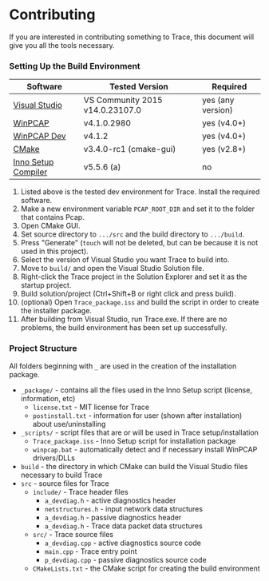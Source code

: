 # Contributing
If you are interested in contributing something to Trace, this document will give you all the tools necessary.

### Setting Up the Build Environment

Software | Tested Version | Required
--- | --- | ---
[Visual Studio](https://www.visualstudio.com/en-us/downloads/download-visual-studio-vs.aspx) | VS Community 2015 v14.0.23107.0 | yes (any version)
[WinPCAP](https://www.winpcap.org/install/default.htm) | v4.1.0.2980 | yes (v4.0+)
[WinPCAP Dev](https://www.winpcap.org/devel.htm) | v4.1.2 | yes (v4.0+)
[CMake](https://cmake.org/) | v3.4.0-rc1 (cmake-gui) | yes (v2.8+)
[Inno Setup Compiler](http://www.jrsoftware.org/isinfo.php) | v5.5.6 (a) | no


<ol>
	<li>Listed above is the tested dev environment for Trace. Install the required software.</li>
	<li>Make a new environment variable <code>PCAP_ROOT_DIR</code> and set it to the folder that contains Pcap.</li>
	<li>Open CMake GUI.</li>
	<li>Set source directory to <code>.../src</code> and the build directory to <code>.../build</code>.</li>
	<li>Press "Generate" (<code>touch</code> will not be deleted, but can be because it is not used in this project).</li>
	<li>Select the version of Visual Studio you want Trace to build into.</li>
	<li>Move to <code>build/</code> and open the Visual Studio Solution file.</li>
	<li>Right-click the Trace project in the Solution Explorer and set it as the startup project.</li>
	<li>Build solution/project (Ctrl+Shift+B or right click and press build).</li>
	<li>(optional) Open <code>Trace_package.iss</code> and build the script in order to create the installer package.</li>
	<li>After building from Visual Studio, run Trace.exe. If there are no problems, the build environment has been set up successfully.</li>
</ol>

### Project Structure
All folders beginning with <code>_</code> are used in the creation of the installation package.
- <code>_package/</code> - contains all the files used in the Inno Setup script (license, information, etc)
	- <code>license.txt</code> - MIT license for Trace
    - <code>postinstall.txt</code> - information for user  (shown after installation) about use/uninstalling
- <code>_scripts/</code> - script files that are or will be used in Trace setup/installation
	- <code>Trace_package.iss</code> - Inno Setup script for installation package
    - <code>winpcap.bat</code> - automatically detect and if necessary install WinPCAP drivers/DLLs
- <code>build</code> - the directory in which CMake can build the Visual Studio files necessary to build Trace
- <code>src</code> - source files for Trace
	- <code>include/</code> - Trace header files
		- <code>a_devdiag.h</code> - active diagnostics header
		- <code>netstructures.h</code> - input network data structures
		- <code>a_devdiag.h</code> - passive diagnostics header
		- <code>a_devdiag.h</code> - Trace data packet data structures
	- <code>src/</code> - Trace source files
    	- <code>a_devdiag.cpp</code> - active diagnostics source code
    	- <code>main.cpp</code> - Trace entry point
    	- <code>p_devdiag.cpp</code> - passive diagnostics source code
	- <code>CMakeLists.txt</code> - the CMake script for creating the build environment